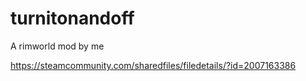 # turnitonandoff

A rimworld mod by me

https://steamcommunity.com/sharedfiles/filedetails/?id=2007163386